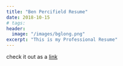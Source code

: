 ```yaml
---
title: "Ben Percifield Resume"
date: 2018-10-15
# tags:
header:
  image: "/images/bglong.png"
excerpt: "This is my Professional Resume"
---
```



check it out as a [link](/images/Percifield_CV.pdf)
